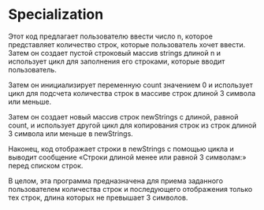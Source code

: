 # Specialization
Этот код предлагает пользователю ввести число n, которое представляет количество строк, которые пользователь хочет ввести. Затем он создает пустой строковый массив strings длиной n и использует цикл для заполнения его строками, которые вводит пользователь.

Затем он инициализирует переменную count значением 0 и использует цикл для подсчета количества строк в массиве строк длиной 3 символа или меньше.

Затем он создает новый массив строк newStrings с длиной, равной count, и использует другой цикл для копирования строк из строк длиной 3 символа или меньше в newStrings.

Наконец, код отображает строки в newStrings с помощью цикла и выводит сообщение «Строки длиной менее или равной 3 символам:» перед списком строк.

В целом, эта программа предназначена для приема заданного пользователем количества строк и последующего отображения только тех строк, длина которых не превышает 3 символов.
